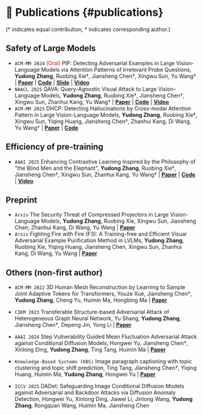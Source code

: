 
# 📝 Publications {#publications}
(* indicates equal contribution, † indicates corresponding author.)

## Safety of Large Models

- `ACM-MM 2024` <span style="color:red">(Oral)</span> PIP: Detecting Adversarial Examples in Large Vision-Language Models via Attention Patterns of Irrelevant Probe Questions, **Yudong Zhang**, Ruobing Xie†, Jiansheng Chen†, Xingwu Sun, Yu Wang† \| [**Paper**](https://dl.acm.org/doi/abs/10.1145/3664647.3685510) \| [**Code**](https://github.com/btzyd/pip) \| [**Slide**](https://nicsefc.ee.tsinghua.edu.cn/nics_file/pdf/523982cf-105a-4be6-818d-7543e10fa830.pdf) \| [**Video**](https://www.bilibili.com/video/BV183dnYHE6k)
- `NAACL 2025` QAVA: Query-Agnostic Visual Attack to Large Vision-Language Models, **Yudong Zhang**, Ruobing Xie†, Jiansheng Chen†, Xingwu Sun, Zhanhui Kang, Yu Wang† \| [**Paper**](https://aclanthology.org/2025.naacl-long.512/) \| [**Code**](https://github.com/btzyd/qava) \| [**Video**](https://www.bilibili.com/video/BV1xD5hzSEXF)
- `ACM-MM 2025` DHCP: Detecting Hallucinations by Cross-modal Attention Pattern in Large Vision-Language Models, **Yudong Zhang**, Ruobing Xie†, Xingwu Sun, Yiqing Huang, Jiansheng Chen†, Zhanhui Kang, Di Wang, Yu Wang† \| [**Paper**](https://arxiv.org/abs/2411.18659) \| [**Code**](https://github.com/btzyd/DHCP)

## Efficiency of pre-training

- `AAAI 2025` Enhancing Contrastive Learning Inspired by the Philosophy of "the Blind Men and the Elephant", **Yudong Zhang**, Ruobing Xie†, Jiansheng Chen†, Xingwu Sun, Zhanhui Kang, Yu Wang† \| [**Paper**](https://ojs.aaai.org/index.php/AAAI/article/view/34425) \| [**Code**](https://github.com/btzyd/JointCrop) \| [**Video**](https://www.bilibili.com/video/BV1xD5hzSEin)

## Preprint

- `Arxiv` The Security Threat of Compressed Projectors in Large Vision-Language Models, **Yudong Zhang**, Ruobing Xie, Xingwu Sun, Jiansheng Chen, Zhanhui Kang, Di Wang, Yu Wang \| [**Paper**](https://arxiv.org/abs/2506.00534)
- `Arxiv` Fighting Fire with Fire (F3): A Training-free and Efficient Visual Adversarial Example Purification Method in LVLMs, **Yudong Zhang**, Ruobing Xie, Yiqing Huang, Jiansheng Chen, Xingwu Sun, Zhanhui Kang, Di Wang, Yu Wang \| [**Paper**](https://arxiv.org/abs/2506.01064)

## Others (non-first author)
- `ACM-MM 2022` 3D Human Mesh Reconstruction by Learning to Sample Joint Adaptive Tokens for Transformers, Youze Xue, Jiansheng Chen†, **Yudong Zhang**, Cheng Yu, Huimin Ma, Hongbing Ma \| [**Paper**](https://dl.acm.org/doi/10.1145/3503161.3548133)

- `CIKM 2023` Transferable Structure-based Adversarial Attack of Heterogeneous Graph Neural Network, Yu Shang, **Yudong Zhang**, Jiansheng Chen†, Depeng Jin, Yong Li \| [**Paper**](https://dl.acm.org/doi/10.1145/3583780.3615095)

- `AAAI 2024` Step Vulnerability Guided Mean Fluctuation Adversarial Attack against Conditional Diffusion Models, Hongwei Yu, Jiansheng Chen†, Xinlong Ding, **Yudong Zhang**, Ting Tang, Huimin Ma \| [**Paper**](https://dl.acm.org/doi/10.1609/aaai.v38i7.28503)

- `Knowledge-Based Systems (KBS)` Image paragraph captioning with topic clustering and topic shift prediction, Ting Tang, Jiansheng Chen†, Yiqing Huang, Huimin Ma, **Yudong Zhang**, Hongwei Yu \| [**Paper**](https://www.sciencedirect.com/science/article/abs/pii/S0950705124000364)

- `ICCV 2025` DADet: Safeguarding Image Conditional Diffusion Models against Adversarial and Backdoor Attacks via Diffusion Anomaly Detection, Hongwei Yu, Xinlong Ding, Jiawei Li, Jinlong Wang, **Yudong Zhang**, Rongquan Wang, Huimin Ma, Jiansheng Chen